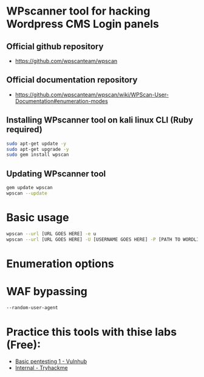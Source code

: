 # WPscanner tool for hacking Wordpress CMS Login panels
## Official github repository
- https://github.com/wpscanteam/wpscan
## Official documentation repository
- https://github.com/wpscanteam/wpscan/wiki/WPScan-User-Documentation#enumeration-modes

## Installing WPscanner tool on kali linux CLI (Ruby required)
```bash
sudo apt-get update -y
sudo apt-get upgrade -y
sudo gem install wpscan
```
## Updating WPscanner tool
```bash
gem update wpscan
wpscan --update
```
# Basic usage
```bash
wpscan --url [URL GOES HERE] -e u
wpscan --url [URL GOES HERE] -U [USERNAME GOES HERE] -P [PATH TO WORDLIST]
```
# Enumeration options


# WAF bypassing
```bash
--random-user-agent
```

# Practice this tools with thise labs (Free):
- [Basic pentesting 1 - Vulnhub](https://www.vulnhub.com/entry/basic-pentesting-1,216/)
- [Internal - Tryhackme](https://tryhackme.com/room/internal)

